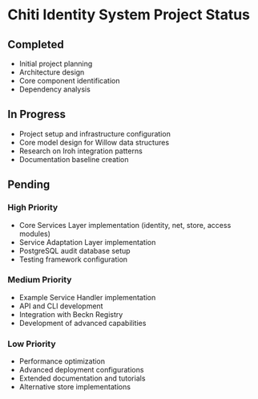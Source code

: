 # Chiti Identity System Project Status

## Completed

- Initial project planning
- Architecture design
- Core component identification
- Dependency analysis

## In Progress

- Project setup and infrastructure configuration
- Core model design for Willow data structures
- Research on Iroh integration patterns
- Documentation baseline creation

## Pending

### High Priority
- Core Services Layer implementation (identity, net, store, access modules)
- Service Adaptation Layer implementation
- PostgreSQL audit database setup
- Testing framework configuration

### Medium Priority
- Example Service Handler implementation
- API and CLI development
- Integration with Beckn Registry
- Development of advanced capabilities

### Low Priority
- Performance optimization
- Advanced deployment configurations
- Extended documentation and tutorials
- Alternative store implementations